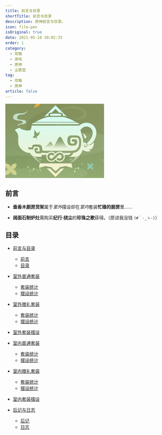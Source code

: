 ```yaml
---
title: 前言与目录
shortTitle: 前言与目录
description: 原神前言与目录。
icon: file-pen
isOriginal: true
date: 2021-05-10 10:02:33
order: 1
category:
  - 攻略
  - 游戏
  - 原神
  - 尘歌壶
tag:
  - 攻略
  - 原神
article: false
---
```


![尘歌壶套装摆设统计]

## 前言

- **垂香木厨房货架**属于*室外*摆设却在*室内*套装**忙碌的厨房**里……

- **阔面石制炉灶**需购买**纪行·绕尘**的**珍珠之歌**获得。（原谅我没钱 `(#｀-_ゝ-)`）

## 目录

- [前言与目录](./前言与目录.md)

  - [前言](./前言与目录.md#前言)
  - [目录](./前言与目录.md#目录)

- [室外普通套装](./室外普通套装.md)

  - [套装统计](./室外普通套装.md#套装统计)
  - [摆设统计](./室外普通套装.md#摆设统计)

- [室外赠礼套装](./室外赠礼套装.md)

  - [套装统计](./室外赠礼套装.md#套装统计)
  - [摆设统计](./室外赠礼套装.md#摆设统计)

- [室外套装摆设](./室外套装摆设.md)

- [室内普通套装](./室内普通套装.md)

  - [套装统计](./室内普通套装.md#套装统计)
  - [摆设统计](./室内普通套装.md#摆设统计)

- [室内赠礼套装](./室内赠礼套装.md)

  - [套装统计](./室内赠礼套装.md#套装统计)
  - [摆设统计](./室内赠礼套装.md#摆设统计)

- [室内套装摆设](./室内套装摆设.md)

- [后记与日志](./后记与日志.md)

  - [后记](./后记与日志.md#后记)
  - [日志](./后记与日志.md#日志)

[尘歌壶套装摆设统计]: ./图片/尘歌壶.png
